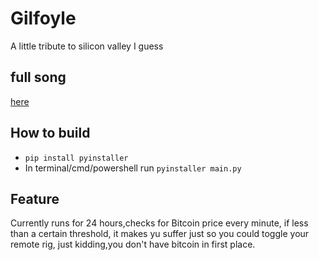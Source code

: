 # Gilfoyle

A little tribute to silicon valley I guess

## full song

[here](https://www.youtube.com/watch?v=9Z1IGjr2cT0)

## How to build

- `pip install pyinstaller`
- In terminal/cmd/powershell run `pyinstaller main.py`

## Feature

Currently runs for 24 hours,checks for Bitcoin price every minute, if less than a certain threshold, it makes yu suffer just so you could toggle your remote rig, just kidding,you don't have bitcoin in first place.
